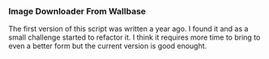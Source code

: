 ### Image Downloader From Wallbase

The first version of this script was written a year ago. I found it and as a small challenge started to refactor it. I think it requires more time to bring to even a better form but the current version is good enought.